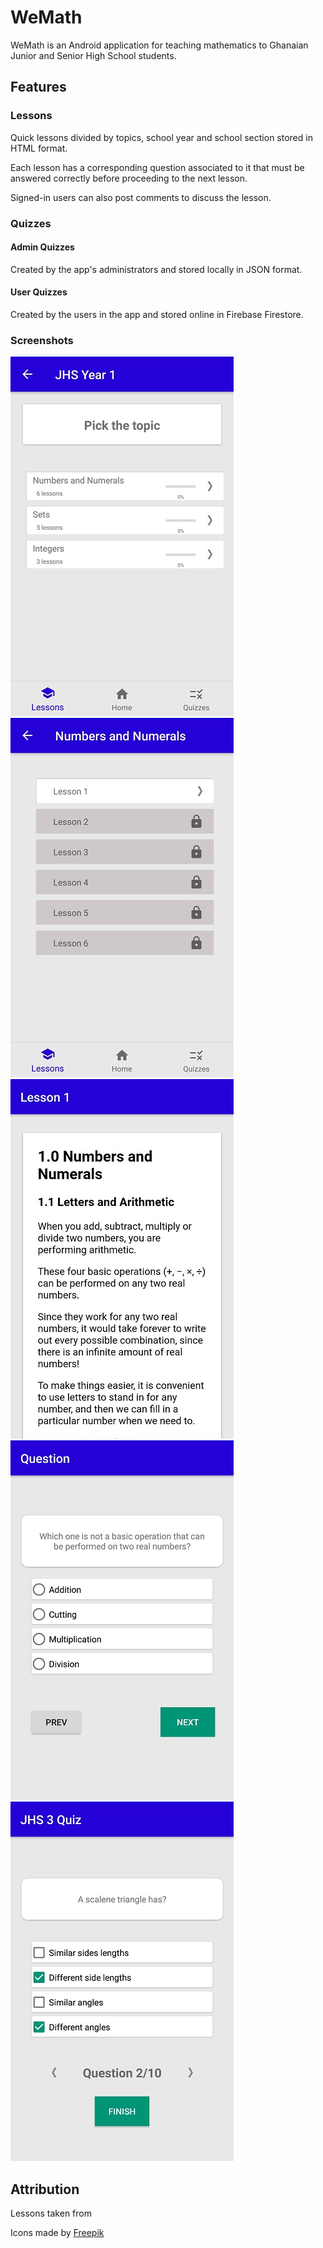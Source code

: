 # WeMath

WeMath is an Android application for teaching mathematics to Ghanaian Junior and Senior High School students.

## Features

### Lessons

Quick lessons divided by topics, school year and school section stored in HTML format.

Each lesson has a corresponding question associated to it that must be answered correctly before proceeding to the next lesson.

Signed-in users can also post comments to discuss the lesson.

### Quizzes


#### Admin Quizzes

Created by the app's administrators and stored locally in JSON format.

#### User Quizzes

Created by the users in the app and stored online in Firebase Firestore.

### Screenshots

![Topic](./media/topic.jpg?raw=true)
![Lessons](./media/lessons.jpg?raw=true)
![Lesson](./media/lesson.jpg?raw=true)
![Question](./media/question.jpg?raw=true)
![Quiz](./media/quiz.jpg?raw=true)

## Attribution

Lessons taken from 

Icons made by [Freepik](www.flaticon.com)